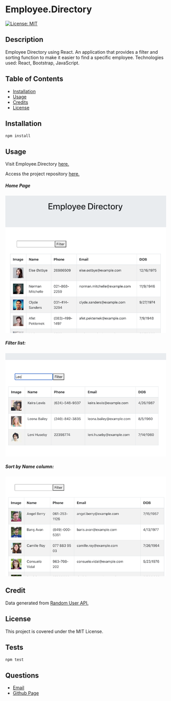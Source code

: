 
# Employee.Directory

[![License: MIT](https://img.shields.io/badge/License-MIT-yellow.svg)](https://opensource.org/licenses/MIT)
      
     
## Description

Employee Directory using React. An application that provides a filter and sorting function to make it easier to find a specific employee.  Technologies used: React, Bootstrap, JavaScript.

## Table of Contents
 
* [Installation](#installation)
* [Usage](#usage)
* [Credits](#credits)
* [License](#license)
 
## Installation
```
npm install
``` 

## Usage
Visit Employee.Directory [here.](https://lee-amber-alex.github.io/Employee.Directory)

Access the project repository [here.](https://github.com/lee-amber-alex/Employee.Directory) 

##### Home Page
![Homescreen](img/home.png)  

##### Filter list:
![filter](img/filter.png)

##### Sort by Name column:
![filter](img/sort.png)  

## Credit
Data generated from [Random User API.](https://randomuser.me/)

## License
This project is covered under the MIT License.
 
## Tests
```
npm test
``` 

## Questions
- [Email](lee.amber.alex@gmail.com)
- [Github Page](https://github.com/lee-amber-alex)
 
